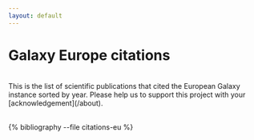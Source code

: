 ```yaml
---
layout: default
---
```


# Galaxy Europe citations

<br>
This is the list of scientific publications that cited the European Galaxy instance sorted by year.
Please help us to support this project with your [acknowledgement](/about).
<br><br>

{% bibliography --file citations-eu %}
